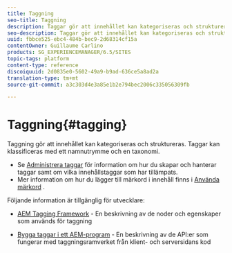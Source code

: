 ```yaml
---
title: Taggning
seo-title: Taggning
description: Taggar gör att innehållet kan kategoriseras och struktureras
seo-description: Taggar gör att innehållet kan kategoriseras och struktureras
uuid: fbbce525-ebc4-484b-bec9-2d68314cf15a
contentOwner: Guillaume Carlino
products: SG_EXPERIENCEMANAGER/6.5/SITES
topic-tags: platform
content-type: reference
discoiquuid: 2d0835e0-5602-49a9-b9ad-636ce5a8ad2a
translation-type: tm+mt
source-git-commit: a3c303d4e3a85e1b2e794bec2006c335056309fb

---
```



# Taggning{#tagging}

Taggning gör att innehållet kan kategoriseras och struktureras. Taggar kan klassificeras med ett namnutrymme och en taxonomi.

* Se [Administrera taggar](/help/sites-administering/tags.md) för information om hur du skapar och hanterar taggar samt om vilka innehållstaggar som har tillämpats.
* Mer information om hur du lägger till märkord i innehåll finns i [Använda märkord](/help/sites-authoring/tags.md) .

Följande information är tillgänglig för utvecklare:

* [AEM Tagging Framework](/help/sites-developing/framework.md) - En beskrivning av de noder och egenskaper som används för taggning

* [Bygga taggar i ett AEM-program](/help/sites-developing/building.md) - En beskrivning av de API:er som fungerar med taggningsramverket från klient- och serversidans kod